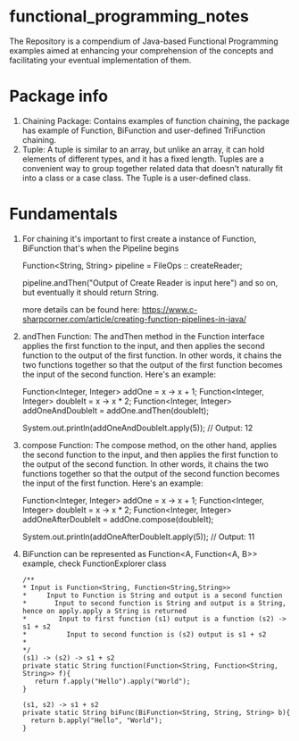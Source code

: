 # functional_programming_notes

The Repository is a compendium of Java-based Functional Programming examples aimed at enhancing your comprehension of the concepts and facilitating your eventual implementation of them.

# Package info
1. Chaining Package: Contains examples of function chaining, the package has example of Function, BiFunction and user-defined 
   TriFunction chaining. 
2. Tuple: A tuple is similar to an array, but unlike an array, it can hold elements of different types, and it has a fixed length. Tuples are a convenient way to group together related data that doesn't naturally fit into a class or a case class.
   The Tuple is a user-defined class. 

# Fundamentals

1. For chaining it's important to first create a instance of Function, BiFunction that's when the Pipeline begins 

   Function<String, String> pipeline = FileOps :: createReader;
   
   pipeline.andThen("Output of Create Reader is input here") and so on, but eventually it should return String. 
   
   more details can be found here: https://www.c-sharpcorner.com/article/creating-function-pipelines-in-java/ 

2. andThen Function: The andThen method in the Function interface applies the first function to the input, and then applies the second function to the output of the first function. In other words, it chains the two functions together so that the output of the first function becomes the input of the second function. Here's an example:

   Function<Integer, Integer> addOne = x -> x + 1;
   Function<Integer, Integer> doubleIt = x -> x * 2;
   Function<Integer, Integer> addOneAndDoubleIt = addOne.andThen(doubleIt);

   System.out.println(addOneAndDoubleIt.apply(5)); // Output: 12

3. compose Function: The compose method, on the other hand, applies the second function to the input, and then applies the first function to the output of the second function. In other words, it chains the two functions together so that the output of the second function becomes the input of the first function. Here's an example:

   Function<Integer, Integer> addOne = x -> x + 1;
   Function<Integer, Integer> doubleIt = x -> x * 2;
   Function<Integer, Integer> addOneAfterDoubleIt = addOne.compose(doubleIt);

   System.out.println(addOneAfterDoubleIt.apply(5)); // Output: 11

4. BiFunction can be represented as Function<A, Function<A, B>> example, check FunctionExplorer class

      ```
      /**
      * Input is Function<String, Function<String,String>>
      *     Input to Function is String and output is a second function
      *       Input to second function is String and output is a String, hence on apply.apply a String is returned
      *        Input to first function (s1) output is a function (s2) -> s1 + s2
      *          Input to second function is (s2) output is s1 + s2
      *
      */
      (s1) -> (s2) -> s1 + s2
      private static String function(Function<String, Function<String, String>> f){
         return f.apply("Hello").apply("World");
      }
      
      (s1, s2) -> s1 + s2 
      private static String biFunc(BiFunction<String, String, String> b){
        return b.apply("Hello", "World");
     }
   
     
      ```


   